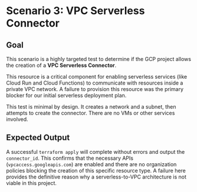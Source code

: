 # Scenario 3: VPC Serverless Connector

## Goal
This scenario is a highly targeted test to determine if the GCP project allows the creation of a **VPC Serverless Connector**.

This resource is a critical component for enabling serverless services (like Cloud Run and Cloud Functions) to communicate with resources inside a private VPC network. A failure to provision this resource was the primary blocker for our initial serverless deployment plan.

This test is minimal by design. It creates a network and a subnet, then attempts to create the connector. There are no VMs or other services involved.

## Expected Output
A successful `terraform apply` will complete without errors and output the `connector_id`. This confirms that the necessary APIs (`vpcaccess.googleapis.com`) are enabled and there are no organization policies blocking the creation of this specific resource type. A failure here provides the definitive reason why a serverless-to-VPC architecture is not viable in this project.
